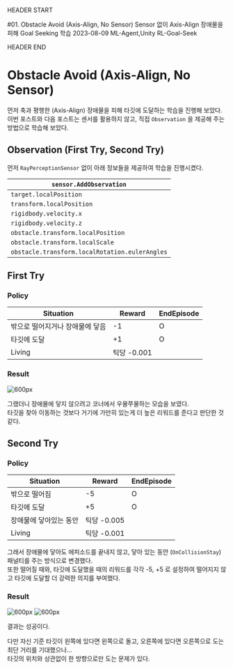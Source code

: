 HEADER START

#01. Obstacle Avoid (Axis-Align, No Sensor)
Sensor 없이 Axis-Align 장애물을 피해 Goal Seeking 학습
2023-08-09
ML-Agent,Unity
RL-Goal-Seek

HEADER END

# Obstacle Avoid (Axis-Align, No Sensor)

먼저 축과 평행한 (Axis-Align) 장애물을 피해 타깃에 도달하는 학습을 진행해 보았다.  
이번 포스트와 다음 포스트는 센서를 활용하지 않고, 직접 `Observation` 을 제공해 주는 방법으로 학습해 보았다.

## Observation (First Try, Second Try)

먼저 `RayPerceptionSensor` 없이 아래 정보들을 제공하여 학습을 진행시켰다.

| `sensor.AddObservation`                        |
| ---------------------------------------------- |
| `target.localPosition`                         |
| `transform.localPosition`                      |
| `rigidbody.velocity.x`                         |
| `rigidbody.velocity.z`                         |
| `obstacle.transform.localPosition`             |
| `obstacle.transform.localScale`                |
| `obstacle.transform.localRotation.eulerAngles` |

## First Try

### Policy

| Situation                       | Reward      | EndEpisode |
| ------------------------------- | ----------- | ---------- |
| 밖으로 떨어지거나 장애물에 닿음 | -1          | O          |
| 타깃에 도달                     | +1          | O          |
| Living                          | 틱당 -0.001 |            |

### Result

![600px](/imgs/post_imgs/mlagent_01/1.webp)

그랬더니 장애물에 닿지 않으려고 코너에서 우물쭈물하는 모습을 보였다.  
타깃을 찾아 이동하는 것보다 거기에 가만히 있는게 더 높은 리워드를 준다고 판단한 것 같다.

## Second Try

### Policy

| Situation              | Reward      | EndEpisode |
| ---------------------- | ----------- | ---------- |
| 밖으로 떨어짐          | -5          | O          |
| 타깃에 도달            | +5          | O          |
| 장애물에 닿아있는 동안 | 틱당 -0.005 |            |
| Living                 | 틱당 -0.001 |            |

그래서 장애물에 닿아도 에피소드를 끝내지 않고, 닿아 있는 동안 (`OnCollisionStay`) 패널티를 주는 방식으로 변경했다.  
또한 떨어질 때와, 타깃에 도달했을 때의 리워드를 각각 -5, +5 로 설정하여 떨어지지 않고 타깃에 도달할 더 강력한 의지를 부여했다.

### Result

![600px](/imgs/post_imgs/mlagent_01/2.webp)
![600px](/imgs/post_imgs/mlagent_01/3.png)

결과는 성공이다.

다만 자신 기준 타깃이 왼쪽에 있다면 왼쪽으로 돌고, 오른쪽에 있다면 오른쪽으로 도는 최단 거리를 기대했으나...  
타깃의 위치와 상관없이 한 방향으로만 도는 문제가 있다.
